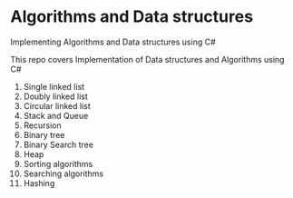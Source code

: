 # Algorithms and Data structures
Implementing Algorithms and Data structures using C#

This repo covers Implementation of Data structures and Algorithms using C#

1. Single linked list
2. Doubly linked list
3. Circular linked list
4. Stack and Queue
5. Recursion
6. Binary tree
7. Binary Search tree
8. Heap
9. Sorting algorithms
10. Searching algorithms
11. Hashing
